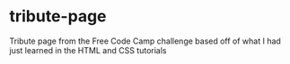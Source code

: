 # tribute-page
Tribute page from the Free Code Camp challenge based off of what I had just learned in the HTML and CSS tutorials
